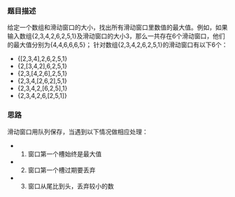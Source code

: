 ### 题目描述

给定一个数组和滑动窗口的大小，找出所有滑动窗口里数值的最大值。例如，如果输入数组{2,3,4,2,6,2,5,1}及滑动窗口的大小3，那么一共存在6个滑动窗口，他们的最大值分别为{4,4,6,6,6,5}； 针对数组{2,3,4,2,6,2,5,1}的滑动窗口有以下6个： 

- {[2,3,4],2,6,2,5,1}
- {2,[3,4,2],6,2,5,1}
- {2,3,[4,2,6],2,5,1}
- {2,3,4,[2,6,2],5,1}
- {2,3,4,2,[6,2,5],1}
- {2,3,4,2,6,[2,5,1]}


### 思路

滑动窗口用队列保存，当遇到以下情况做相应处理：

- 1. 窗口第一个槽始终是最大值
- 2. 窗口第一个槽过期要丢弃
- 3. 窗口从尾比到头，丢弃较小的数



